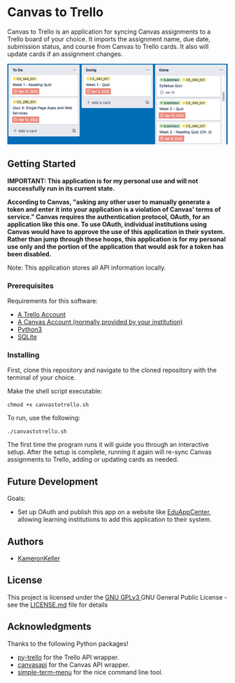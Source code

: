 # Canvas to Trello

Canvas to Trello is an application for syncing Canvas assignments to a Trello board of your choice. It imports the assignment name, due date, submission status, and course from Canvas to Trello cards. It also will update cards if an assignment changes. 

![trello-screenshot](img/trello-screenshot.png)

## Getting Started

**IMPORTANT: This application is for my personal use and will not successfully run in its current state.**

**According to Canvas, "asking any other user to manually generate a token and enter it into your application is a violation of Canvas' terms of service." Canvas requires the authentication protocol, OAuth, for an application like this one. To use OAuth, individual institutions using Canvas would have to approve the use of this application in their system. Rather than jump through these hoops, this application is for my personal use only and the portion of the application that would ask for a token has been disabled.**

Note: This application stores all API information locally.

### Prerequisites

Requirements for this software:
- [A Trello Account](https://trello.com/)
- [A Canvas Account (normally provided by your institution)](https://www.instructure.com/canvas)
- [Python3](https://www.python.org/downloads/)
- [SQLite](https://www.sqlite.org/index.html)

### Installing

First, clone this repository and navigate to the cloned repository with the terminal of your choice.

Make the shell script executable:

    chmod +x canvastotrello.sh

To run, use the following:

    ./canvastotrello.sh

The first time the program runs it will guide you through an interactive setup. After the setup is complete, running it again will re-sync Canvas assignments to Trello, adding or updating cards as needed.

## Future Development

Goals:

- Set up OAuth and publish this app on a website like [EduAppCenter](https://www.eduappcenter.com/), allowing learning institutions to add this application to their system.


## Authors

  - [KameronKeller](https://github.com/KameronKeller)

## License

This project is licensed under the [GNU GPLv3 ](LICENSE.md)
GNU General Public License - see the [LICENSE.md](LICENSE.md) file for
details

## Acknowledgments

Thanks to the following Python packages!

  - [py-trello](https://github.com/sarumont/py-trello) for the Trello API wrapper.
  - [canvasapi](https://github.com/ucfopen/canvasapi) for the Canvas API wrapper.
  - [simple-term-menu](https://github.com/IngoMeyer441/simple-term-menu) for the nice command line tool.
